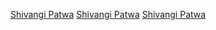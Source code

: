 [Shivangi Patwa](https://github.com/Shivangi-NITD26)
[Shivangi Patwa](https://www.linkedin.com/in/shivangi-patwa-59b980288/?utm_source=share&utm_campaign=share_via&utm_content=profile&utm_medium=android_app)
[Shivangi Patwa](https://leetcode.com/u/Shivangi-Patwa/)

